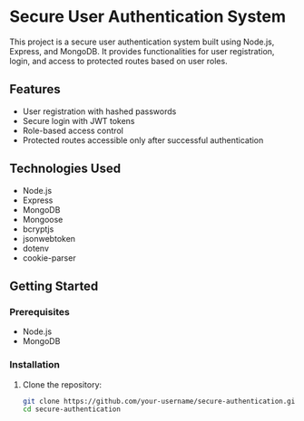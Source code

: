# Secure User Authentication System

This project is a secure user authentication system built using Node.js, Express, and MongoDB. It provides functionalities for user registration, login, and access to protected routes based on user roles.

## Features

- User registration with hashed passwords
- Secure login with JWT tokens
- Role-based access control
- Protected routes accessible only after successful authentication

## Technologies Used

- Node.js
- Express
- MongoDB
- Mongoose
- bcryptjs
- jsonwebtoken
- dotenv
- cookie-parser

## Getting Started

### Prerequisites

- Node.js
- MongoDB

### Installation

1. Clone the repository:

   ```sh
   git clone https://github.com/your-username/secure-authentication.git
   cd secure-authentication
